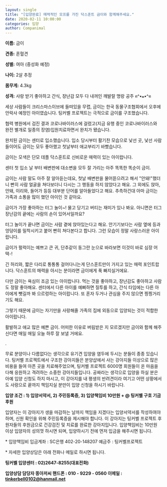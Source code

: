 ```yaml
---
layout: single
title: "[입양완료] 매력적인 모프를 가진 닥스훈트 금이와 함께해주세요."
date: 2020-02-11 10:00:00
categories: 입양
author: Companimal
---
```


**이름:** 금이

**견종:** 혼혈견

**성별:** 여아 (중성화 예정)

**나이:** 2살 추정

**몸무게:** 4.3kg

**성격:** 사랑 받기 좋아하고 간식, 장난감 모두 다 내꺼인 깨발랄 명랑 공주 ฅ^•ﻌ•^ฅ

세상 사람들이 크리스마스이브에 들떠있을 무렵, 금이는 한국 동물구조협회에서 오후에 안락사 예정인 아이였습니다. 팅커벨 프로젝트는 극적으로 금이를 구조했습니다.

협력 병원에서 검진 결과 코로나바이러스에 걸렸고(지금 유행 중인 코로나바이러스와 완전 별개로 일종의 장염)입원치료하면서 완치가 됐습니다.

완치된 금이는 센터로 입소했습니다. 입소 당시부터 활기찬 모습으로 낯선 곳, 낯선 사람들이어도 금이는 모두 좋아했고 첫날부터 애교부리기 바빴습니다.

금이는 모색은 단모 데플 닥스훈트로 신비로운 매력이 있는 아이랍니다.

센터 첫 입소 날 부터 배변판에 대소변을 모두 잘 가리는 아주 똑똑한 똑순이 금이.

금이는 사람 말도 아주 잘 알아듣는데요, 첫날 배변판을 물어뜯으려고 해서 "안돼!"했더니 빤히 사람 얼굴을 쳐다보더니 다시는 그 행동을 하지 않았다고 해요. 그 외에도 앉아, 안돼, 이리와, 들어가 등등 대부분 단어를 알아들었다고 해요. 추측하건대 아마 금이는 가족과 소통을 많이 했던 아이인 것 같아요.

금이가 가장 좋아하는 터그 놀이~! 물고 당기고 버티는 재미가 있나 봐요. 아니면은 터그 장난감의 끝에는 사람의 손이 있어서일까요?

터그 놀이가 끝나면 금이는 사람 곁에 앉아있는다고 해요. 안기기보다는 사람 옆에 등과 엉덩이를 밀착시키고 붙어 빤히 쳐다본다고 합니다. 그런 모습이 정말 사랑스러운 아이랍니다.

금이가 펄럭이는 예쁘고 큰 귀, 단추같이 동그란 눈으로 바라보면 이것이 바로 심장 어택-!

긴 허리와, 짧은 다리로 통통통 걸어다니는게 단스훈트만이 가지고 있는 매력 포인트랍니다. 닥스훈트의 매력을 아시는 분이라면 금이에게 푹 빠지실거에요.

다만 금이는 욕심이 조금 있는 아이랍니다. 먹는 것을 좋아하고, 장난감도 좋아하고 사람도 정말 좋아해요. 센터에서 다른 아이를 예뻐하면 질투를 하고, 간식 타임에는 다른 아이에게 뺏길까 봐 으르렁하는 아이랍니다. 또 혼자 두거나 관심을 주지 않으면 찡찡거리기도 해요.

그렇기 때문에 금이는 자기만을 사랑해줄 가족의 집에 외동으로 입양되는 것이 적합한 아이랍니다.

활발하고 애교 많은 예쁜 금이. 어떠한 이유로 버림받은 지 모르겠지만 금이와 함께 해주신다면 매일 매일 오늘 하루 잘 보낼 거에요.

.

무료 분양이나 다름없다는 생각으로 유기견 입양을 염두에 두시는 분들이 종종 있습니다. 팅커벨 프로젝트에서 구조한 강아지들은 분양샵에서 사는 강아지들 이상으로 많은 비용을 들여 아픈 곳을 치료해주었으며, 팅커벨 프로젝트 6000명 회원들이 온 마음을 다해 응원하고 격려하는 소중한 강아지들입니다. 공짜라는 생각으로 입양을 하실 분은 아예 입양 신청도 하지 마시고, 이 강아지를 내 평생의 반려견이라 여기고 어떤 상황에서도 사랑으로 끝까지 책임지실 분만이 입양 신청을 하시기 바랍니다.

​**입양 조건 : 1) 입양서약서, 2) 주민등록증, 3) 입양책임비 10만원 + @ 팅커벨 구호 기금 후원**

​입양자는 이 강아지가 생을 마감하는 날까지 책임을 지겠다는 입양서약서를 작성하여야 하며, 신원 확인을 위해 주민등록증을 제시해야 합니다. 이 강아지는 팅커벨 프로젝트 후원자들의 후원금으로 건강검진 및 치료를 완료한 강아지입니다. 입양책임비는 10만원 이상 입양자의 성의껏 하시면 되며, 입양하시기 전에 먼저 입금을 해주시면 됩니다.

​\* 입양책임비 입금계좌 : SC은행 402-20-148207 예금주 : 팅커벨프로젝트

\* 자세한 입양상담은 아래 전화나 메일로 하시면 됩니다.

**​팅커벨 입양센터 : 02)2647-8255(대표전화)**

**입양상담 담당자 뚱아저씨 핸드폰 : 010 - 9229 - 0560 이메일 : tinkerbell0102@hanmail.net**
